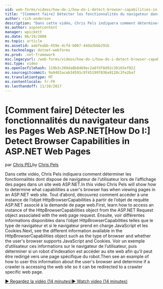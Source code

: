 ```yaml
---
uid: web-forms/videos/how-do-i/how-do-i-detect-browser-capabilities-in-aspnet-web-pages
title: "[Comment faire] Détecter les fonctionnalités du navigateur dans les Pages Web ASP.NET | Documents Microsoft"
author: rick-anderson
description: "Dans cette vidéo, Chris Pels indiquera comment déterminer les fonctionnalités dont dispose de navigateur de l’utilisateur lors de l’affichage des pages dans un site web ASP.NET. Tout d’abord, découvrez comment compte..."
ms.author: aspnetcontent
manager: wpickett
ms.date: 06/19/2008
ms.topic: article
ms.assetid: aabfeabb-459e-4cfd-b067-44da3bbb291b
ms.technology: dotnet-webforms
ms.prod: .net-framework
msc.legacyurl: /web-forms/videos/how-do-i/how-do-i-detect-browser-capabilities-in-aspnet-web-pages
msc.type: video
ms.openlocfilehash: 119b3c209da8b8469ec2a8fdf8d92c39165ef022
ms.sourcegitcommit: 9a9483aceb34591c97451997036a9120c3fe2baf
ms.translationtype: MT
ms.contentlocale: fr-FR
ms.lasthandoff: 11/10/2017
---
```

<a name="how-do-i-detect-browser-capabilities-in-aspnet-web-pages"></a><span data-ttu-id="5398e-104">[Comment faire] Détecter les fonctionnalités du navigateur dans les Pages Web ASP.NET</span><span class="sxs-lookup"><span data-stu-id="5398e-104">[How Do I:] Detect Browser Capabilities in ASP.NET Web Pages</span></span>
====================
<span data-ttu-id="5398e-105">par [Chris PEL](https://twitter.com/chrispels)</span><span class="sxs-lookup"><span data-stu-id="5398e-105">by [Chris Pels](https://twitter.com/chrispels)</span></span>

<span data-ttu-id="5398e-106">Dans cette vidéo, Chris Pels indiquera comment déterminer les fonctionnalités dont dispose de navigateur de l’utilisateur lors de l’affichage des pages dans un site web ASP.NET.</span><span class="sxs-lookup"><span data-stu-id="5398e-106">In this video Chris Pels will show how to determine what capabilities a user's browser has when viewing pages in an ASP.NET web site.</span></span> <span data-ttu-id="5398e-107">Tout d’abord, découvrez comment accéder à une instance de l’objet HttpBrowserCapabilities à partir de l’objet de requête ASP.NET associé à la demande de page web.</span><span class="sxs-lookup"><span data-stu-id="5398e-107">First, learn how to access an instance of the HttpBrowserCapabilities object from the ASP.NET Request object associated with the web page request.</span></span> <span data-ttu-id="5398e-108">Ensuite, voir différentes informations disponibles dans l’objet HttpBrowserCapabilities telles que le type de navigateur et si le navigateur prend en charge JavaScript et les Cookies.</span><span class="sxs-lookup"><span data-stu-id="5398e-108">Next, see the different information available in the HttpBrowserCapabilities object such as the type of browser and whether the user's browser supports JavaScript and Cookies.</span></span> <span data-ttu-id="5398e-109">Voir un exemple d’utilisateur ces informations sur le navigateur de l’utilisateur, puis déterminer si un robot d’indexation est accéder au site web afin qu’il peut être redirigé vers une page spécifique du robot.</span><span class="sxs-lookup"><span data-stu-id="5398e-109">Then see an example of how to user this information about the user's browser and determine if a crawler is accessing the web site so it can be redirected to a crawler specific web page.</span></span>

[<span data-ttu-id="5398e-110">&#9654; Regardez la vidéo (14 minutes)</span><span class="sxs-lookup"><span data-stu-id="5398e-110">&#9654; Watch video (14 minutes)</span></span>](https://channel9.msdn.com/Blogs/ASP-NET-Site-Videos/how-do-i-detect-browser-capabilities-in-aspnet-web-pages)
